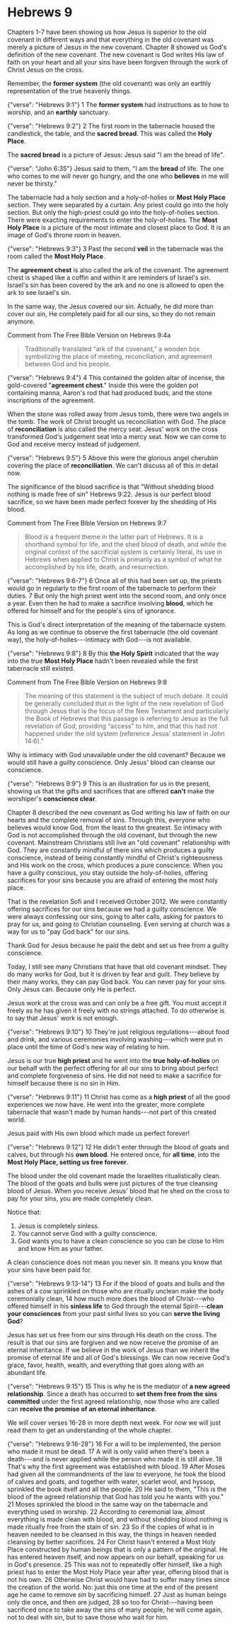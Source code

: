 Hebrews 9
========================================================================

Chapters 1-7 have been showing us how Jesus is superior to the old
covenant in different ways and that everything in the old covenant was
merely a picture of Jesus in the new covenant.
Chapter 8 showed us God's definition of the new covenant.
The new covenant is God writes His law of faith on your heart and all
your sins have been forgiven through the work of Christ Jesus on the
cross.

Remember, the **former system** (the old covenant) was only an earthly
representation of the true heavenly things.

{"verse": "Hebrews 9:1"}
1 The **former system** had instructions as to how to worship, and an
**earthly** sanctuary.

{"verse": "Hebrews 9:2"}
2 The first room in the tabernacle housed the candlestick, the table,
and the **sacred bread**. This was called the **Holy Place**.

The **sacred bread** is a picture of Jesus:
Jesus said "I am the bread of life".

{"verse": "John 6:35"}
Jesus said to them, "I am the **bread** of life. The one who comes to me
will never go hungry, and the one who **believes** in me will never be
thirsty."

The tabernacle had a holy section and a holy-of-holies or
**Most Holy Place** section.  They were separated by a curtain.
Any priest could go into the holy section.
But only the high-priest could go into the holy-of-holies section.
There were exacting requirements to enter the holy-of-holies.
The **Most Holy Place** is a picture of the most intimate and closest
place to God.  It is an image of God's throne room in heaven.

{"verse": "Hebrews 9:3"}
3 Past the second **veil** in the tabernacle was the room called the
**Most Holy Place**.

The **agreement chest** is also called the ark of the covenant.
The agreement chest is shaped like a coffin and within it are reminders
of Israel's sin.  Israel's sin has been covered by the ark and no one is
allowed to open the ark to see Israel's sin.

In the same way, the Jesus covered our sin.  Actually, he did more than
cover our sin, He completely paid for all our sins, so they do not
remain anymore.

Comment from The Free Bible Version on Hebrews 9:4a
> Traditionally translated “ark of the covenant,” a wooden box
> symbolizing the place of meeting, reconciliation, and agreement
> between God and his people.

{"verse": "Hebrews 9:4"}
4 This contained the golden altar of incense, the gold-covered
"**agreement chest**." Inside this were the golden pot containing
manna, Aaron's rod that had produced buds, and the stone inscriptions of
the agreement.

When the stone was rolled away from Jesus tomb, there were two angels in
the tomb.  The work of Christ brought us reconciliation with God.
The place of **reconciliation** is also called the mercy seat.
Jesus' work on the cross transformed God's judgement seat into a mercy
seat.  Now we can come to God and receive mercy instead of judgement.

{"verse": "Hebrews 9:5"}
5 Above this were the glorious angel cherubim covering the place of
**reconciliation**. We can't discuss all of this in detail now.

The significance of the blood sacrifice is that
"Without shedding blood nothing is made free of sin" Hebrews 9:22.
Jesus is our perfect blood sacrifice, so we have been made perfect
forever by the shedding of His blood.

Comment from The Free Bible Version on Hebrews 9:7
> Blood is a frequent theme in the latter part of Hebrews. It is a
> shorthand symbol for life, and the shed blood of death, and while the
> original context of the sacrificial system is certainly literal, its
> use in Hebrews when applied to Christ is primarily as a symbol of what
> he accomplished by his life, death, and resurrection.

{"verse": "Hebrews 9:6-7"}
6 Once all of this had been set up, the priests would go in regularly to
the first room of the tabernacle to perform their duties.
7 But only the high priest went into the second room, and only once a
year. Even then he had to make a sacrifice involving **blood**, which he
offered for himself and for the people's sins of ignorance.

This is God's direct interpretation of the meaning of the tabernacle
system.  As long as we continue to observe the first tabernacle
(the old covenant way), the holy-of-holies---intimacy with God---is not
available.

{"verse": "Hebrews 9:8"}
8 By this **the Holy Spirit** indicated that the way into the true
**Most Holy Place** hadn't been revealed while the first tabernacle
still existed.

Comment from The Free Bible Version on Hebrews 9:8
> The meaning of this statement is the subject of much debate. It
> could be generally concluded that in the light of the new revelation
> of God through Jesus that is the focus of the New Testament and
> particularly the Book of Hebrews that this passage is referring to
> Jesus as the full revelation of God, providing “access” to him, and
> that this had not happened under the old system
> (reference Jesus’ statement in John 14:6)."

Why is intimacy with God unavailable under the old covenant?
Because we would still have a guilty conscience.
Only Jesus' blood can cleanse our conscience.

{"verse": "Hebrews 9:9"}
9 This is an illustration for us in the present, showing us that the
gifts and sacrifices that are offered **can't** make the worshiper's
**conscience clear**.

Chapter 8 described the new covenant as God writing his law of faith on
our hearts and the complete removal of sins.  Through this, everyone who
believes would know God, from the least to the greatest.  So intimacy
with God is not accomplished through the old covenant, but through the
new covenant.
Mainstream Christians still live an "old covenant" relationship with
God.  They are constantly mindful of there sins which produces a guilty
conscience, instead of being constantly mindful of Christ's
righteousness and His work on the cross, which produces a pure
conscience.
When you have a guilty conscious, you stay outside the holy-of-holies,
offering sacrifices for your sins because you are afraid of entering the
most holy place.

That is the revelation Sofi and I received October 2012.  We were
constantly offering sacrifices for our sins because we had a guilty
conscience.  We were always confessing our sins, going to alter calls,
asking for pastors to pray for us, and going to Christian counseling.
Even serving at church was a way for us to "pay God back" for our sins.

Thank God for Jesus because he paid the debt and set us free from a
guilty conscience.

Today, I still see many Christians that have that old covenant mindset.
They do many works for God, but it is driven by fear and guilt.
They believe by their many works, they can pay God back.
You can never pay for your sins.  Only Jesus can.
Because only He is perfect.

Jesus work at the cross was and can only be a free gift.
You must accept it freely as he has given it freely with no strings
attached.  To do otherwise is to say that Jesus' work is not enough.

{"verse": "Hebrews 9:10"}
10 They're just religious regulations---about food and drink,
and various ceremonies involving washing---which were put in place
until the time of God's new way of relating to him.

Jesus is our true **high priest** and he went into the
**true holy-of-holies** on our behalf with the perfect offering for all
our sins to bring about perfect and complete forgiveness of sins.
He did not need to make a sacrifice for himself because there is no sin
in Him.

{"verse": "Hebrews 9:11"}
11 Christ has come as a **high priest** of all the good experiences we
now have. He went into the greater, more complete tabernacle that wasn't
made by human hands---not part of this created world.

Jesus paid with His own blood which made us perfect forever!

{"verse": "Hebrews 9:12"}
12 He didn't enter through the blood of goats and calves, but through
his **own blood**. He entered once, for **all time**, into the
**Most Holy Place, setting us free forever**.

The blood under the old covenant made the Israelites ritualistically
clean.  The blood of the goats and bulls were just pictures of the true
cleansing blood of Jesus.  When you receive Jesus' blood that he shed on
the cross to pay for your sins, you are made completely clean.

Notice that:

1. Jesus is completely sinless.
2. You cannot serve God with a guilty conscience.
3. God wants you to have a clean conscience so you can be close to Him
   and know Him as your father.

A clean conscience does not mean you never sin.
It means you know that your sins have been paid for.

{"verse": "Hebrews 9:13-14"}
13 For if the blood of goats and bulls and the ashes of a cow sprinkled
on those who are ritually unclean make the body ceremonially clean,
14 how much more does the blood of Christ---who offered himself in his
**sinless life** to God through the eternal Spirit---**clean your
consciences** from your past sinful lives so you can **serve the living
God**?

Jesus has set us free from our sins through His death on the cross.
The result is that our sins are forgiven and we now receive the promise
of an eternal inheritance.  If we believe in the work of Jesus than
we inherit the promise of eternal life and all of God's blessings.
We can now receive God's grace, favor, health, wealth, and everything
that goes along with an abundant life.

{"verse": "Hebrews 9:15"}
15 This is why he is the mediator of **a new agreed relationship**.
Since a death has occurred to **set them free from the sins committed**
under the first agreed relationship, now those who are called can
**receive the promise of an eternal inheritance**.

We will cover verses 16-28 in more depth next week.  For now we will
just read them to get an understanding of the whole chapter.

{"verse": "Hebrews 9:16-28"}
16 For a will to be implemented, the person who made it must be dead.
17 A will is only valid when there's been a death---and is never
applied while the person who made it is still alive.
18 That's why the first agreement was established with blood.
19 After Moses had given all the commandments of the law to everyone,
he took the blood of
calves and goats, and together with water, scarlet wool, and hyssop,
sprinkled the book itself and all the people.
20 He said to them, "This is the blood of the agreed relationship that
God has told you he wants with you."
21 Moses sprinkled the blood in the same way on the tabernacle and
everything used in worship.
22 According to ceremonial law, almost everything is made clean with
blood, and without shedding blood nothing is made ritually free from
the stain of sin.
23 So if the copies of what is in heaven needed to be cleansed in this
way, the things in heaven needed cleansing by better sacrifices.
24 For Christ hasn't entered a Most Holy Place constructed by human
beings that is only a pattern of the original. He has entered heaven
itself, and now appears on our behalf, speaking for us in God's
presence.
25 This was not to repeatedly offer himself, like a high priest has to
enter the Most Holy Place year after year, offering blood that is not
his own.
26 Otherwise Christ would have had to suffer many times since the
creation of the world. No: just this one time at the end of the present
age he came to remove sin by sacrificing himself.
27 Just as human beings only die once, and then are judged,
28 so too for Christ---having been sacrificed once to take away the
sins of many people, he will come again, not to deal with sin, but to
save those who wait for him.

<!--
Don't listen to those who try to make you sin conscience and give you a guilty conscience.  It is not God's will for you to have a guilty conscience, but a pure conscience.  It is not God's will for you to be sin-conscience, it is God's will for you to be Christ conscience.
-->
